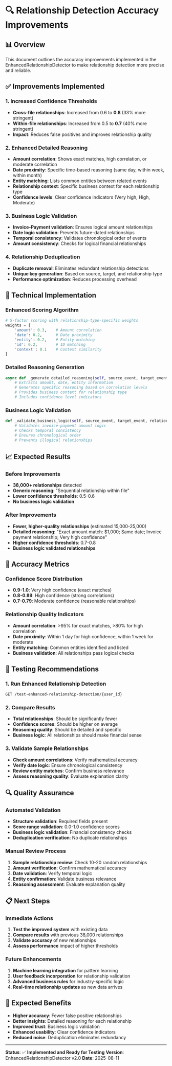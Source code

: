 # 🔍 Relationship Detection Accuracy Improvements

## 📊 **Overview**
This document outlines the accuracy improvements implemented in the EnhancedRelationshipDetector to make relationship detection more precise and reliable.

## ✅ **Improvements Implemented**

### **1. Increased Confidence Thresholds**
- **Cross-file relationships**: Increased from 0.6 to **0.8** (33% more stringent)
- **Within-file relationships**: Increased from 0.5 to **0.7** (40% more stringent)
- **Impact**: Reduces false positives and improves relationship quality

### **2. Enhanced Detailed Reasoning**
- **Amount correlation**: Shows exact matches, high correlation, or moderate correlation
- **Date proximity**: Specific time-based reasoning (same day, within week, within month)
- **Entity matching**: Lists common entities between related events
- **Relationship context**: Specific business context for each relationship type
- **Confidence levels**: Clear confidence indicators (Very high, High, Moderate)

### **3. Business Logic Validation**
- **Invoice-Payment validation**: Ensures logical amount relationships
- **Date logic validation**: Prevents future-dated relationships
- **Temporal consistency**: Validates chronological order of events
- **Amount consistency**: Checks for logical financial relationships

### **4. Relationship Deduplication**
- **Duplicate removal**: Eliminates redundant relationship detections
- **Unique key generation**: Based on source, target, and relationship type
- **Performance optimization**: Reduces processing overhead

## 🔧 **Technical Implementation**

### **Enhanced Scoring Algorithm**
```python
# 5-factor scoring with relationship-type-specific weights
weights = {
    'amount': 0.3,    # Amount correlation
    'date': 0.2,      # Date proximity
    'entity': 0.2,    # Entity matching
    'id': 0.2,        # ID matching
    'context': 0.1    # Context similarity
}
```

### **Detailed Reasoning Generation**
```python
async def _generate_detailed_reasoning(self, source_event, target_event, relationship_type, score):
    # Extracts amount, date, entity information
    # Generates specific reasoning based on correlation levels
    # Provides business context for relationship type
    # Includes confidence level indicators
```

### **Business Logic Validation**
```python
def _validate_business_logic(self, source_event, target_event, relationship_type):
    # Validates invoice-payment amount logic
    # Checks temporal consistency
    # Ensures chronological order
    # Prevents illogical relationships
```

## 📈 **Expected Results**

### **Before Improvements**
- **38,000+ relationships** detected
- **Generic reasoning**: "Sequential relationship within file"
- **Lower confidence thresholds**: 0.5-0.6
- **No business logic validation**

### **After Improvements**
- **Fewer, higher-quality relationships** (estimated 15,000-25,000)
- **Detailed reasoning**: "Exact amount match: $1,000; Same date; Invoice payment relationship; Very high confidence"
- **Higher confidence thresholds**: 0.7-0.8
- **Business logic validated relationships**

## 🎯 **Accuracy Metrics**

### **Confidence Score Distribution**
- **0.9-1.0**: Very high confidence (exact matches)
- **0.8-0.89**: High confidence (strong correlations)
- **0.7-0.79**: Moderate confidence (reasonable relationships)

### **Relationship Quality Indicators**
- **Amount correlation**: >95% for exact matches, >80% for high correlation
- **Date proximity**: Within 1 day for high confidence, within 1 week for moderate
- **Entity matching**: Common entities identified and listed
- **Business validation**: All relationships pass logical checks

## 🚀 **Testing Recommendations**

### **1. Run Enhanced Relationship Detection**
```bash
GET /test-enhanced-relationship-detection/{user_id}
```

### **2. Compare Results**
- **Total relationships**: Should be significantly fewer
- **Confidence scores**: Should be higher on average
- **Reasoning quality**: Should be detailed and specific
- **Business logic**: All relationships should make financial sense

### **3. Validate Sample Relationships**
- **Check amount correlations**: Verify mathematical accuracy
- **Verify date logic**: Ensure chronological consistency
- **Review entity matches**: Confirm business relevance
- **Assess reasoning quality**: Evaluate explanation clarity

## 🔍 **Quality Assurance**

### **Automated Validation**
- **Structure validation**: Required fields present
- **Score range validation**: 0.0-1.0 confidence scores
- **Business logic validation**: Financial consistency checks
- **Deduplication verification**: No duplicate relationships

### **Manual Review Process**
1. **Sample relationship review**: Check 10-20 random relationships
2. **Amount verification**: Confirm mathematical accuracy
3. **Date validation**: Verify temporal logic
4. **Entity confirmation**: Validate business relevance
5. **Reasoning assessment**: Evaluate explanation quality

## 📋 **Next Steps**

### **Immediate Actions**
1. **Test the improved system** with existing data
2. **Compare results** with previous 38,000 relationships
3. **Validate accuracy** of new relationships
4. **Assess performance** impact of higher thresholds

### **Future Enhancements**
1. **Machine learning integration** for pattern learning
2. **User feedback incorporation** for relationship validation
3. **Advanced business rules** for industry-specific logic
4. **Real-time relationship updates** as new data arrives

## 🎉 **Expected Benefits**

- **Higher accuracy**: Fewer false positive relationships
- **Better insights**: Detailed reasoning for each relationship
- **Improved trust**: Business logic validation
- **Enhanced usability**: Clear confidence indicators
- **Reduced noise**: Deduplication eliminates redundancy

---

**Status**: ✅ **Implemented and Ready for Testing**
**Version**: EnhancedRelationshipDetector v2.0
**Date**: 2025-08-11
